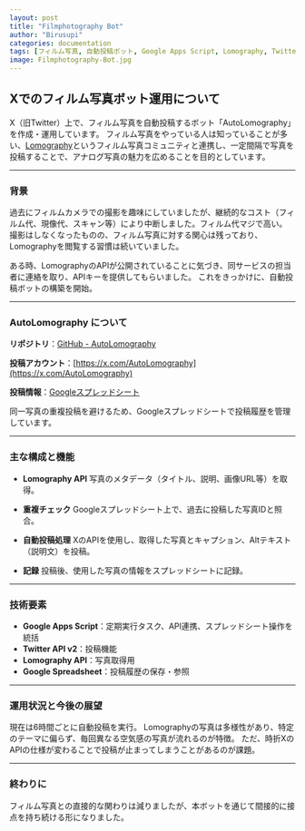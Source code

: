 ```yaml
---
layout: post
title: "Filmphotography Bot"
author: "Birusupi"
categories: documentation
tags: [フィルム写真, 自動投稿ボット, Google Apps Script, Lomography, Twitter API, Xbot, 写真API, 作例共有, Bot開発, アナログ写真]
image: Filmphotography-Bot.jpg
---
```


## Xでのフィルム写真ボット運用について

X（旧Twitter）上で、フィルム写真を自動投稿するボット「AutoLomography」を作成・運用しています。
フィルム写真をやっている人は知っていることが多い、[Lomography](https://www.lomography.com/)というフィルム写真コミュニティと連携し、一定間隔で写真を投稿することで、アナログ写真の魅力を広めることを目的としています。

---

### 背景

過去にフィルムカメラでの撮影を趣味にしていましたが、継続的なコスト（フィルム代、現像代、スキャン等）により中断しました。フィルム代マジで高い。
撮影はしなくなったものの、フィルム写真に対する関心は残っており、Lomographyを閲覧する習慣は続いていました。

ある時、LomographyのAPIが公開されていることに気づき、同サービスの担当者に連絡を取り、APIキーを提供してもらいました。
これをきっかけに、自動投稿ボットの構築を開始。

---

### AutoLomography について

**リポジトリ**：[GitHub - AutoLomography](https://github.com/spira-unplugged/AutoLomography)

**投稿アカウント**：[https://x.com/AutoLomography](https://x.com/AutoLomography)

**投稿情報**：[Googleスプレッドシート](https://docs.google.com/spreadsheets/d/e/2PACX-1vQeafKQCtdjsx2O8oGL7FdnODIFzvVyaPzPBFJkZpry13amG8ADKxNBDZkQFEVyPe5ff8P8IbZ7lZ9j/pubhtml?gid=0&single=true)

同一写真の重複投稿を避けるため、Googleスプレッドシートで投稿履歴を管理しています。

---

### 主な構成と機能

- **Lomography API**
  写真のメタデータ（タイトル、説明、画像URL等）を取得。

- **重複チェック**
  Googleスプレッドシート上で、過去に投稿した写真IDと照合。

- **自動投稿処理**
  XのAPIを使用し、取得した写真とキャプション、Altテキスト（説明文）を投稿。

- **記録**
  投稿後、使用した写真の情報をスプレッドシートに記録。

---

### 技術要素

- **Google Apps Script**：定期実行タスク、API連携、スプレッドシート操作を統括
- **Twitter API v2**：投稿機能
- **Lomography API**：写真取得用
- **Google Spreadsheet**：投稿履歴の保存・参照

---

### 運用状況と今後の展望

現在は6時間ごとに自動投稿を実行。
Lomographyの写真は多様性があり、特定のテーマに偏らず、毎回異なる空気感の写真が流れるのが特徴。
ただ、時折XのAPIの仕様が変わることで投稿が止まってしまうことがあるのが課題。

---

### 終わりに

フィルム写真との直接的な関わりは減りましたが、本ボットを通じて間接的に接点を持ち続ける形になりました。